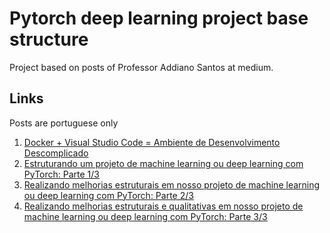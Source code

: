 # Pytorch deep learning project base structure

Project based on posts of Professor Addiano Santos at medium.

## Links
Posts are portuguese only
1.  [Docker + Visual Studio Code = Ambiente de Desenvolvimento Descomplicado](https://adrianosantospb.medium.com/docker-visual-studio-code-ambiente-de-desenvolvimento-descomplicado-f8a0741c2171)
2. [Estruturando um projeto de machine learning ou deep learning com PyTorch: Parte 1/3](https://adrianosantospb.medium.com/estruturando-um-projeto-de-machine-learning-ou-deep-learning-com-pytorch-parte-1-3-ba16e5484123)
3. [Realizando melhorias estruturais em nosso projeto de machine learning ou deep learning com PyTorch: Parte 2/3](https://adrianosantospb.medium.com/realizando-melhorias-estruturais-em-nosso-projeto-de-machine-learning-ou-deep-learning-com-pytorch-4d1ae8abf65a)
4. [Realizando melhorias estruturais e qualitativas em nosso projeto de machine learning ou deep learning com PyTorch: Parte 3/3](https://adrianosantospb.medium.com/realizando-melhorias-estruturais-em-nosso-projeto-de-machine-learning-ou-deep-learning-com-pytorch-27ded3679b5f)